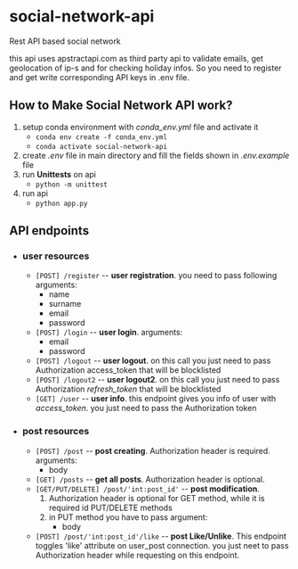 # social-network-api
Rest API based social network

this api uses apstractapi.com as third party api to validate emails, get geolocation of ip-s and for checking holiday infos. So you need to register and get write corresponding API keys in .env file.

## How to Make Social Network API work?
1. setup conda environment with _conda_env.yml_ file and activate it
   * `conda env create -f conda_env.yml`
   * `conda activate social-network-api`
2. create _.env_ file in main directory and fill the fields shown in _.env.example_ file
3. run **Unittests** on api
   * `python -m unittest`
4. run api
   * `python app.py`


## API endpoints
* ### user resources
  * `[POST] /register` -- **user registration**. you need to pass following arguments:
    * name
    * surname
    * email
    * password
  * `[POST] /login` -- **user login**. arguments:
    * email
    * password
  * `[POST] /logout` -- **user logout**. on this call you just need to pass Authorization access_token that will be blocklisted
  * `[POST] /logout2` -- **user logout2**. on this call you just need to pass Authorization _refresh_token_ that will be blocklisted
  * `[GET] /user` -- **user info**. this endpoint gives you info of user with _access_token_. you just need to pass the Authorization token


* ### post resources
  * `[POST] /post` -- **post creating**. Authorization header is required. arguments:
    * body
  * `[GET] /posts` -- **get all posts**. Authorization header is optional.
  * `[GET/PUT/DELETE] /post/'int:post_id'` -- **post modification**. 
    1. Authorization header is optional for GET method, while it is required id PUT/DELETE methods
    2. in PUT method you have to pass argument:
       * body
  * `[POST] /post/'int:post_id'/like` -- **post Like/Unlike**. This endpoint toggles 'like' attribute on user_post connection. you just neet to pass Authorization header while requesting on this endpoint.
